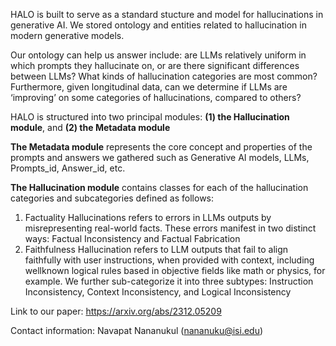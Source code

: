 HALO is built to serve as a standard stucture and model for hallucinations in generative AI. We stored ontology and entities related to hallucination in modern generative models.

Our ontology can help us answer include: are LLMs relatively uniform in
which prompts they hallucinate on, or are there significant differences between
LLMs? What kinds of hallucination categories are most common? Furthermore,
given longitudinal data, can we determine if LLMs are ‘improving’ on some
categories of hallucinations, compared to others?

HALO is structured into two principal modules: **(1) the Hallucination module**, and **(2) the Metadata module**

**The Metadata module** represents the core concept and properties of the prompts and answers we gathered such as Generative AI models, LLMs, Prompts_id, Answer_id, etc.

**The Hallucination module** contains classes for each of the hallucination categories and subcategories defined as follows:

1. Factuality Hallucinations refers to errors in LLMs outputs by misrepresenting real-world facts. These errors manifest in two distinct ways: Factual Inconsistency and Factual Fabrication
2. Faithfulness Hallucination refers to LLM outputs that fail to align
faithfully with user instructions, when provided with context, including wellknown logical rules based in objective fields like math or physics, for example.
We further sub-categorize it into three subtypes: Instruction Inconsistency, Context Inconsistency, and Logical Inconsistency


Link to our paper: https://arxiv.org/abs/2312.05209

Contact information: Navapat Nananukul (nananuku@isi.edu) 
